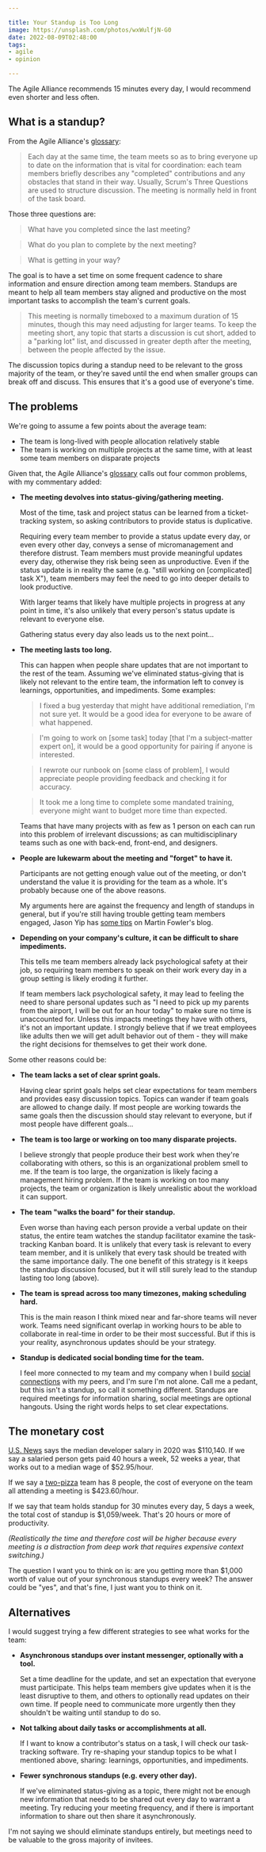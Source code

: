 ```yaml
---

title: Your Standup is Too Long
image: https://unsplash.com/photos/wxWulfjN-G0
date: 2022-08-09T02:48:00
tags:
- agile
- opinion

---
```


The Agile Alliance recommends 15 minutes every day, I would recommend even shorter and less often.

## What is a standup?

From the Agile Alliance's [glossary](https://www.agilealliance.org/glossary/daily-meeting/):

> Each day at the same time, the team meets so as to bring everyone up to date on the information that is vital for coordination: each team members briefly describes any "completed" contributions and any obstacles that stand in their way. Usually, Scrum's Three Questions are used to structure discussion. The meeting is normally held in front of the task board.

Those three questions are:

> What have you completed since the last meeting?

> What do you plan to complete by the next meeting?

> What is getting in your way?

The goal is to have a set time on some frequent cadence to share information and ensure direction among team members. Standups are meant to help all team members stay aligned and productive on the most important tasks to accomplish the team's current goals.

> This meeting is normally timeboxed to a maximum duration of 15 minutes, though this may need adjusting for larger teams. To keep the meeting short, any topic that starts a discussion is cut short, added to a "parking lot" list, and discussed in greater depth after the meeting, between the people affected by the issue.

The discussion topics during a standup need to be relevant to the gross majority of the team, or they're saved until the end when smaller groups can break off and discuss. This ensures that it's a good use of everyone's time.

## The problems

We're going to assume a few points about the average team:

- The team is long-lived with people allocation relatively stable
- The team is working on multiple projects at the same time, with at least some team members on disparate projects

Given that, the Agile Alliance's [glossary](https://www.agilealliance.org/glossary/daily-meeting/) calls out four common problems, with my commentary added:

- **The meeting devolves into status-giving/gathering meeting.**

  Most of the time, task and project status can be learned from a ticket-tracking system, so asking contributors to provide status is duplicative.

  Requiring every team member to provide a status update every day, or even every other day, conveys a sense of micromanagement and therefore distrust. Team members must provide meaningful updates every day, otherwise they risk being seen as unproductive. Even if the status update is in reality the same (e.g. "still working on \[complicated\] task X"), team members may feel the need to go into deeper details to look productive.

  With larger teams that likely have multiple projects in progress at any point in time, it's also unlikely that every person's status update is relevant to everyone else.

  Gathering status every day also leads us to the next point...

- **The meeting lasts too long.**

  This can happen when people share updates that are not important to the rest of the team. Assuming we've eliminated status-giving that is likely not relevant to the entire team, the information left to convey is learnings, opportunities, and impediments. Some examples:

  > I fixed a bug yesterday that might have additional remediation, I'm not sure yet. It would be a good idea for everyone to be aware of what happened.

  > I'm going to work on \[some task\] today \[that I'm a subject-matter expert on\], it would be a good opportunity for pairing if anyone is interested.

  > I rewrote our runbook on \[some class of problem\], I would appreciate people providing feedback and checking it for accuracy.

  > It took me a long time to complete some mandated training, everyone might want to budget more time than expected.

  Teams that have many projects with as few as 1 person on each can run into this problem of irrelevant discussions; as can multidisciplinary teams such as one with back-end, front-end, and designers.

- **People are lukewarm about the meeting and "forget" to have it.**

  Participants are not getting enough value out of the meeting, or don't understand the value it is providing for the team as a whole. It's probably because one of the above reasons.

  My arguments here are against the frequency and length of standups in general, but if you're still having trouble getting team members engaged, Jason Yip has [some tips](https://martinfowler.com/articles/itsNotJustStandingUp.html) on Martin Fowler's blog.

- **Depending on your company's culture, it can be difficult to share impediments.**

  This tells me team members already lack psychological safety at their job, so requiring team members to speak on their work every day in a group setting is likely eroding it further.

  If team members lack psychological safety, it may lead to feeling the need to share personal updates such as "I need to pick up my parents from the airport, I will be out for an hour today" to make sure no time is unaccounted for. Unless this impacts meetings they have with others, it's not an important update. I strongly believe that if we treat employees like adults then we will get adult behavior out of them - they will make the right decisions for themselves to get their work done.

Some other reasons could be:

- **The team lacks a set of clear sprint goals.**

  Having clear sprint goals helps set clear expectations for team members and provides easy discussion topics. Topics can wander if team goals are allowed to change daily. If most people are working towards the same goals then the discussion should stay relevant to everyone, but if most people have different goals...

- **The team is too large or working on too many disparate projects.**

  I believe strongly that people produce their best work when they're collaborating with others, so this is an organizational problem smell to me. If the team is too large, the organization is likely facing a management hiring problem. If the team is working on too many projects, the team or organization is likely unrealistic about the workload it can support.

- **The team "walks the board" for their standup.**

  Even worse than having each person provide a verbal update on their status, the entire team watches the standup facilitator examine the task-tracking Kanban board. It is unlikely that every task is relevant to every team member, and it is unlikely that every task should be treated with the same importance daily. The one benefit of this strategy is it keeps the standup discussion focused, but it will still surely lead to the standup lasting too long (above).

- **The team is spread across too many timezones, making scheduling hard.**

  This is the main reason I think mixed near and far-shore teams will never work. Teams need significant overlap in working hours to be able to collaborate in real-time in order to be their most successful. But if this is your reality, asynchronous updates should be your strategy.

- **Standup is dedicated social bonding time for the team.**

  I feel more connected to my team and my company when I build [social connections](/blog/building-team-connection-with-personal-fist-to-five) with my peers, and I'm sure I'm not alone. Call me a pedant, but this isn't a standup, so call it something different. Standups are required meetings for information sharing, social meetings are optional hangouts. Using the right words helps to set clear expectations.

## The monetary cost

[U.S. News](https://money.usnews.com/careers/best-jobs/software-developer/salary) says the median developer salary in 2020 was $110,140. If we say a salaried person gets paid 40 hours a week, 52 weeks a year, that works out to a median wage of $52.95/hour.

If we say a [two-pizza](https://www.seanblanda.com/the-jeff-bezos-school-of-long-term-thinking/) team has 8 people, the cost of everyone on the team all attending a meeting is $423.60/hour.

If we say that team holds standup for 30 minutes every day, 5 days a week, the total cost of standup is $1,059/week. That's 20 hours or more of productivity.

_(Realistically the time and therefore cost will be higher because every meeting is a distraction from deep work that requires expensive context switching.)_

The question I want you to think on is: are you getting more than $1,000 worth of value out of your synchronous standups every week? The answer could be "yes", and that's fine, I just want you to think on it.

## Alternatives

I would suggest trying a few different strategies to see what works for the team:

- **Asynchronous standups over instant messenger, optionally with a tool.**

  Set a time deadline for the update, and set an expectation that everyone must participate. This helps team members give updates when it is the least disruptive to them, and others to optionally read updates on their own time. If people need to communicate more urgently then they shouldn't be waiting until standup to do so.

- **Not talking about daily tasks or accomplishments at all.**

  If I want to know a contributor's status on a task, I will check our task-tracking software. Try re-shaping your standup topics to be what I mentioned above, sharing: learnings, opportunities, and impediments.

- **Fewer synchronous standups (e.g. every other day).**

  If we've eliminated status-giving as a topic, there might not be enough new information that needs to be shared out every day to warrant a meeting. Try reducing your meeting frequency, and if there is important information to share out then share it asynchronously.

I'm not saying we should eliminate standups entirely, but meetings need to be valuable to the gross majority of invitees.
